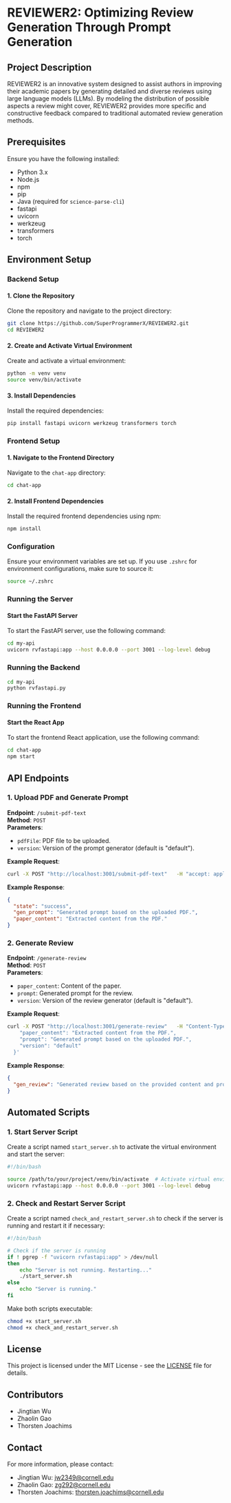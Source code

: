 # REVIEWER2: Optimizing Review Generation Through Prompt Generation

## Project Description
REVIEWER2 is an innovative system designed to assist authors in improving their academic papers by generating detailed and diverse reviews using large language models (LLMs). By modeling the distribution of possible aspects a review might cover, REVIEWER2 provides more specific and constructive feedback compared to traditional automated review generation methods.

## Prerequisites

Ensure you have the following installed:
- Python 3.x
- Node.js
- npm
- pip
- Java (required for `science-parse-cli`)
- fastapi
- uvicorn
- werkzeug
- transformers
- torch

## Environment Setup

### Backend Setup

#### 1. Clone the Repository
Clone the repository and navigate to the project directory:
```sh
git clone https://github.com/SuperProgrammerX/REVIEWER2.git
cd REVIEWER2
```

#### 2. Create and Activate Virtual Environment
Create and activate a virtual environment:
```sh
python -m venv venv
source venv/bin/activate
```

#### 3. Install Dependencies
Install the required dependencies:
```sh
pip install fastapi uvicorn werkzeug transformers torch
```

### Frontend Setup

#### 1. Navigate to the Frontend Directory
Navigate to the `chat-app` directory:
```sh
cd chat-app
```

#### 2. Install Frontend Dependencies
Install the required frontend dependencies using npm:
```sh
npm install
```

### Configuration

Ensure your environment variables are set up. If you use `.zshrc` for environment configurations, make sure to source it:
```sh
source ~/.zshrc
```

### Running the Server

#### Start the FastAPI Server
To start the FastAPI server, use the following command:
```sh
cd my-api
uvicorn rvfastapi:app --host 0.0.0.0 --port 3001 --log-level debug
```

### Running the Backend
```sh
cd my-api
python rvfastapi.py
```

### Running the Frontend

#### Start the React App
To start the frontend React application, use the following command:
```sh
cd chat-app
npm start
```

## API Endpoints

### 1. Upload PDF and Generate Prompt
**Endpoint**: `/submit-pdf-text`  
**Method**: `POST`  
**Parameters**:
- `pdfFile`: PDF file to be uploaded.
- `version`: Version of the prompt generator (default is "default").

**Example Request**:
```sh
curl -X POST "http://localhost:3001/submit-pdf-text"   -H "accept: application/json"   -H "Content-Type: multipart/form-data"   -F "pdfFile=@path/to/your/file.pdf"   -F "version=default"
```

**Example Response**:
```json
{
  "state": "success",
  "gen_prompt": "Generated prompt based on the uploaded PDF.",
  "paper_content": "Extracted content from the PDF."
}
```

### 2. Generate Review
**Endpoint**: `/generate-review`  
**Method**: `POST`  
**Parameters**:
- `paper_content`: Content of the paper.
- `prompt`: Generated prompt for the review.
- `version`: Version of the review generator (default is "default").

**Example Request**:
```sh
curl -X POST "http://localhost:3001/generate-review"   -H "Content-Type: application/json"   -d '{
    "paper_content": "Extracted content from the PDF.",
    "prompt": "Generated prompt based on the uploaded PDF.",
    "version": "default"
  }'
```

**Example Response**:
```json
{
  "gen_review": "Generated review based on the provided content and prompt."
}
```

## Automated Scripts

### 1. Start Server Script
Create a script named `start_server.sh` to activate the virtual environment and start the server:
```bash
#!/bin/bash

source /path/to/your/project/venv/bin/activate  # Activate virtual environment
uvicorn rvfastapi:app --host 0.0.0.0 --port 3001 --log-level debug
```

### 2. Check and Restart Server Script
Create a script named `check_and_restart_server.sh` to check if the server is running and restart it if necessary:
```bash
#!/bin/bash

# Check if the server is running
if ! pgrep -f "uvicorn rvfastapi:app" > /dev/null
then
    echo "Server is not running. Restarting..."
    ./start_server.sh
else
    echo "Server is running."
fi
```

Make both scripts executable:
```sh
chmod +x start_server.sh
chmod +x check_and_restart_server.sh
```

## License
This project is licensed under the MIT License - see the [LICENSE](LICENSE) file for details.

## Contributors
- Jingtian Wu
- Zhaolin Gao
- Thorsten Joachims

## Contact
For more information, please contact:
- Jingtian Wu: jw2349@cornell.edu
- Zhaolin Gao: zg292@cornell.edu
- Thorsten Joachims: thorsten.joachims@cornell.edu
